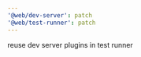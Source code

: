 ```yaml
---
'@web/dev-server': patch
'@web/test-runner': patch
---
```


reuse dev server plugins in test runner
